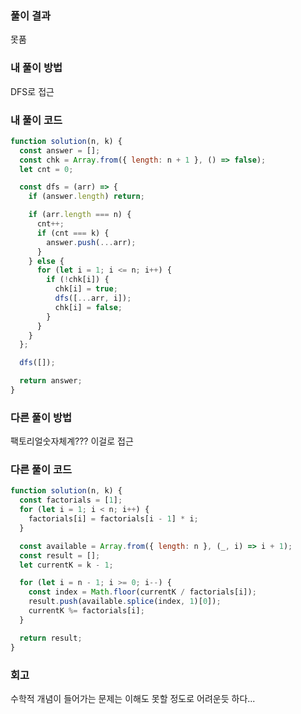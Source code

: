 ### 풀이 결과

못품

### 내 풀이 방법

DFS로 접근

### 내 풀이 코드

```js
function solution(n, k) {
  const answer = [];
  const chk = Array.from({ length: n + 1 }, () => false);
  let cnt = 0;

  const dfs = (arr) => {
    if (answer.length) return;

    if (arr.length === n) {
      cnt++;
      if (cnt === k) {
        answer.push(...arr);
      }
    } else {
      for (let i = 1; i <= n; i++) {
        if (!chk[i]) {
          chk[i] = true;
          dfs([...arr, i]);
          chk[i] = false;
        }
      }
    }
  };

  dfs([]);

  return answer;
}
```

### 다른 풀이 방법

팩토리얼숫자체계??? 이걸로 접근

### 다른 풀이 코드

```js
function solution(n, k) {
  const factorials = [1];
  for (let i = 1; i < n; i++) {
    factorials[i] = factorials[i - 1] * i;
  }

  const available = Array.from({ length: n }, (_, i) => i + 1);
  const result = [];
  let currentK = k - 1;

  for (let i = n - 1; i >= 0; i--) {
    const index = Math.floor(currentK / factorials[i]);
    result.push(available.splice(index, 1)[0]);
    currentK %= factorials[i];
  }

  return result;
}
```

### 회고

수학적 개념이 들어가는 문제는 이해도 못할 정도로 어려운듯 하다...
